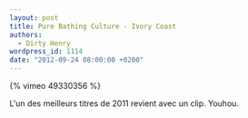 ```yaml
---
layout: post
title: Pure Bathing Culture - Ivory Coast
authors:
  - Dirty Henry
wordpress_id: 1114
date: "2012-09-24 08:00:00 +0200"
---
```


{% vimeo 49330356 %}

L'un des meilleurs titres de 2011 revient avec un clip. Youhou.
